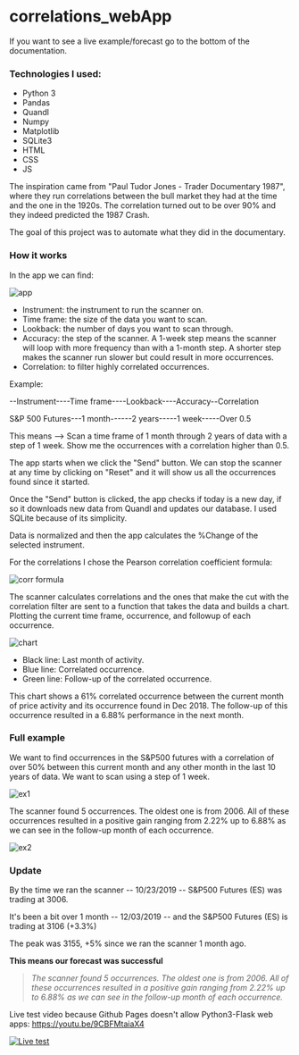 # correlations_webApp
If you want to see a live example/forecast go to the bottom of the documentation.
 ### Technologies I used: 
- Python 3
- Pandas
- Quandl
- Numpy
- Matplotlib
- SQLite3
- HTML
- CSS
- JS

The inspiration came from "Paul Tudor Jones - Trader Documentary 1987", where they run correlations between the bull market they had at the time and the one in the 1920s. The correlation turned out to be over 90% and they indeed predicted the 1987 Crash.

The goal of this project was to automate what they did in the documentary. 

### How it works
In the app we can find:

![app](https://github.com/3dvg/correlations_webApp/blob/master/imgs/app.png)

- Instrument: the instrument to run the scanner on.
- Time frame: the size of the data you want to scan. 
- Lookback: the number of days you want to scan through.
- Accuracy: the step of the scanner. A 1-week step means the scanner will loop with more frequency than with a 1-month step. A shorter step makes the scanner run slower but could result in more occurrences.
- Correlation: to filter highly correlated occurrences.

Example:

--Instrument----Time frame----Lookback----Accuracy--Correlation
  
S&P 500 Futures---1 month------2 years-----1 week-----Over 0.5

This means --> Scan a time frame of 1 month through 2 years of data with a step of 1 week. Show me the occurrences with a correlation higher than 0.5.

The app starts when we click the "Send" button. We can stop the scanner at any time by clicking on "Reset" and it will show us all the occurrences found since it started.

Once the "Send" button is clicked, the app checks if today is a new day, if so it downloads new data from Quandl and updates our database. I used SQLite because of its simplicity.

Data is normalized and then the app calculates the %Change of the selected instrument.

For the correlations I chose the Pearson correlation coefficient formula:

![corr formula](https://github.com/3dvg/correlations_webApp/blob/master/imgs/pearson.svg)

The scanner calculates correlations and the ones that make the cut with the correlation filter are sent to a function that takes the data and builds a chart. Plotting the current time frame, occurrence, and followup of each occurrence.

![chart](https://github.com/3dvg/correlations_webApp/blob/master/imgs/chart.png)

- Black line: Last month of activity. 
- Blue line: Correlated occurrence.
- Green line: Follow-up of the correlated occurrence. 

This chart shows a 61% correlated occurrence between the current month of price activity and its occurrence found in Dec 2018. The follow-up of this occurrence resulted in a 6.88% performance in the next month. 

### Full example 
We want to find occurrences in the S&P500 futures with a correlation of over 50% between this current month and any other month in the last 10 years of data. We want to scan using a step of 1 week.

![ex1](https://github.com/3dvg/correlations_webApp/blob/master/imgs/ex1.png)

The scanner found 5 occurrences. The oldest one is from 2006. All of these occurrences resulted in a positive gain ranging from 2.22% up to 6.88% as we can see in the follow-up month of each occurrence.

![ex2](https://github.com/3dvg/correlations_webApp/blob/master/imgs/ex2.png)

### Update
By the time we ran the scanner -- 10/23/2019 -- S&P500 Futures (ES) was trading at 3006.

It's been a bit over 1 month -- 12/03/2019 -- and the S&P500 Futures (ES) is trading at 3106 (+3.3%)

The peak was 3155, +5% since we ran the scanner 1 month ago.

**This means our forecast was successful**
>*The scanner found 5 occurrences. The oldest one is from 2006. All of these occurrences resulted in a positive gain ranging from 2.22% up to 6.88% as we can see in the follow-up month of each occurrence.*

Live test video because Github Pages doesn't allow Python3-Flask web apps: 
https://youtu.be/9CBFMtaiaX4

[![Live test](https://img.youtube.com/vi/9CBFMtaiaX4/0.jpg)](https://youtu.be/9CBFMtaiaX4)


